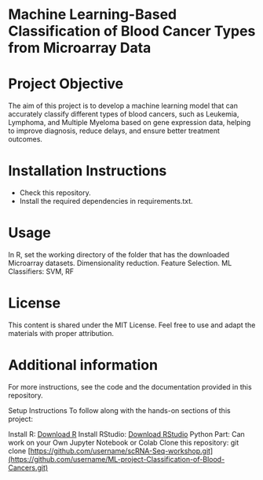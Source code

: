 # Machine Learning-Based Classification of Blood Cancer Types from Microarray Data

# Project Objective
The aim of this project is to develop a machine learning model that can accurately classify different types of blood cancers, such as Leukemia, Lymphoma, and Multiple Myeloma based on gene expression data, helping to improve diagnosis, reduce delays, and ensure better treatment outcomes.

# Installation Instructions
- Check this repository.
- Install the required dependencies in requirements.txt.

# Usage
In R, set the working directory of the folder that has the downloaded Microarray datasets.
Dimensionality reduction.
Feature Selection.
ML Classifiers: SVM, RF

# License
This content is shared under the MIT License. Feel free to use and adapt the materials with proper attribution.

# Additional information
For more instructions, see the code and the documentation provided in this repository.

Setup Instructions
To follow along with the hands-on sections of this project:

Install R: [Download R](https://cran.r-project.org/)
Install RStudio: [Download RStudio](https://posit.co/products/open-source/rstudio/)
Python Part: Can work on your Own Jupyter Notebook or Colab
Clone this repository:
git clone [https://github.com/username/scRNA-Seq-workshop.git](https://github.com/username/ML-project-Classification-of-Blood-Cancers.git)

